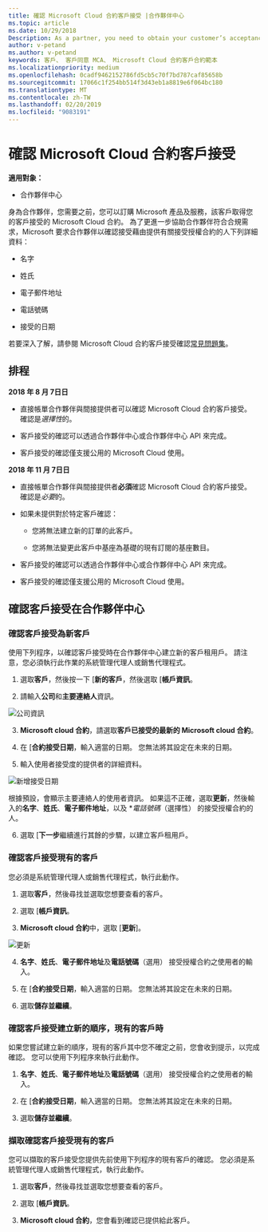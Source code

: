 ```yaml
---
title: 確認 Microsoft Cloud 合約客戶接受 |合作夥伴中心
ms.topic: article
ms.date: 10/29/2018
Description: As a partner, you need to obtain your customer’s acceptance of the Microsoft Cloud Agreement before you can order Microsoft products and services for that customer. To better help partners meet compliance requirements, Microsoft asks partners to confirm acceptance by providing certain details regarding the person who accepted the agreement.
author: v-petand
ms.author: v-petand
keywords: 客戶、 客戶同意 MCA、 Microsoft Cloud 合約客戶合約範本
ms.localizationpriority: medium
ms.openlocfilehash: 0cadf9462152786fd5cb5c70f7bd787caf85658b
ms.sourcegitcommit: 17066c1f254bb514f3d43eb1a8819e6f064bc180
ms.translationtype: MT
ms.contentlocale: zh-TW
ms.lasthandoff: 02/20/2019
ms.locfileid: "9083191"
---
```

# <a name="confirm-customer-acceptance-of-the-microsoft-cloud-agreement"></a>確認 Microsoft Cloud 合約客戶接受

**適用對象：**
-  合作夥伴中心

身為合作夥伴，您需要之前，您可以訂購 Microsoft 產品及服務，該客戶取得您的客戶接受的 Microsoft Cloud 合約。 為了更進一步協助合作夥伴符合合規需求，Microsoft 要求合作夥伴以確認接受藉由提供有關接受授權合約的人下列詳細資料： 

-   名字

-   姓氏

-   電子郵件地址

-   電話號碼

-   接受的日期

若要深入了解，請參閱 Microsoft Cloud 合約客戶接受確認[常見問題集](https://docs.microsoft.com/en-us/partner-center/confirm-consent-faq)。

## <a name="schedule"></a>排程

**2018 年 8 月 7日日**

-   直接帳單合作夥伴與間接提供者可以確認 Microsoft Cloud 合約客戶接受。 確認是*選擇性*的。

-   客戶接受的確認可以透過合作夥伴中心或合作夥伴中心 API 來完成。

-   客戶接受的確認僅支援公用的 Microsoft Cloud 使用。


**2018 年 11 月 7日日**

-   直接帳單合作夥伴與間接提供者**必須**確認 Microsoft Cloud 合約客戶接受。 確認是*必要*的。

-   如果未提供對於特定客戶確認：

    -   您將無法建立新的訂單的此客戶。

    -   您將無法變更此客戶中基座為基礎的現有訂閱的基座數目。

-   客戶接受的確認可以透過合作夥伴中心或合作夥伴中心 API 來完成。

-   客戶接受的確認僅支援公用的 Microsoft Cloud 使用。


## <a name="confirming-customer-acceptance-in-partner-center"></a>確認客戶接受在合作夥伴中心

### <a name="confirm-customer-acceptance-for-a-new-customer"></a>確認客戶接受為新客戶

使用下列程序，以確認客戶接受時在合作夥伴中心建立新的客戶租用戶。 請注意，您必須執行此作業的系統管理代理人或銷售代理程式。
 
1.  選取**客戶**，然後按一下 [**新的客戶**，然後選取 [**帳戶資訊**。

2.  請輸入**公司**和**主要連絡人**資訊。

![公司資訊](images/mca/mca1.png)

3.  **Microsoft cloud 合約**，請選取**客戶已接受的最新的 Microsoft cloud 合約**。 

4.  在 [**合約接受日期**，輸入適當的日期。 您無法將其設定在未來的日期。

5.  輸入使用者接受度的提供者的詳細資料。 

![新增接受日期](images/mca/MCA3.png)

根據預設，會顯示主要連絡人的使用者資訊。 如果這不正確，選取**更新**，然後輸入的**名字**、**姓氏**、**電子郵件地址**，以及 **電話號碼*（選擇性） 的接受授權合約的人。

6.  選取 [**下一步**繼續進行其餘的步驟，以建立客戶租用戶。

### <a name="confirm-customer-acceptance-for-an-existing-customer"></a>確認客戶接受現有的客戶

您必須是系統管理代理人或銷售代理程式，執行此動作。 

1.  選取**客戶**，然後尋找並選取您想要查看的客戶。 

2.  選取 [**帳戶資訊**。

3.  **Microsoft cloud 合約**中，選取 [**更新**]。

![更新](images/mca/mca4.png)

4.  **名字**、**姓氏**、**電子郵件地址**及**電話號碼**（選用） 接受授權合約之使用者的輸入。

5.  在 [**合約接受日期**，輸入適當的日期。 您無法將其設定在未來的日期。

6.  選取**儲存並繼續**。

### <a name="confirm-customer-acceptance-while-creating-new-order-for-an-existing-customer"></a>確認客戶接受建立新的順序，現有的客戶時

如果您嘗試建立新的順序，現有的客戶其中您不確定之前，您會收到提示，以完成確認。 您可以使用下列程序來執行此動作。 

1.  **名字**、**姓氏**、**電子郵件地址**及**電話號碼**（選用） 接受授權合約之使用者的輸入。

2.  在 [**合約接受日期**，輸入適當的日期。 您無法將其設定在未來的日期。

3.  選取**儲存並繼續**。


### <a name="retrieve-confirmation-of-customer-acceptance-for-an-existing-customer"></a>擷取確認客戶接受現有的客戶

您可以擷取的客戶接受您提供先前使用下列程序的現有客戶的確認。 您必須是系統管理代理人或銷售代理程式，執行此動作。 

1.  選取**客戶**，然後尋找並選取您想要查看的客戶。 

2.  選取 [**帳戶資訊**。

3.  **Microsoft cloud 合約**，您會看到確認已提供給此客戶。

